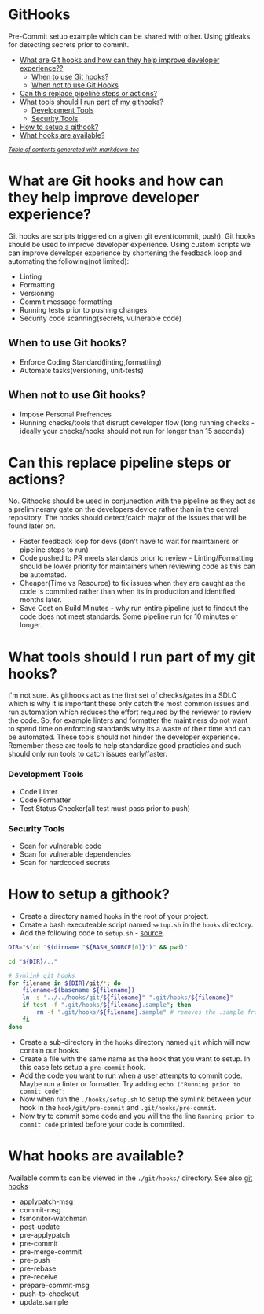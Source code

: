 # GitHooks
Pre-Commit setup example which can be shared with other. Using gitleaks for detecting secrets prior to commit.
- [What are Git hooks and how can they help improve developer experience??](#what-are-git-hooks-and-how-can-they-help-improve-developer-experience)
    + [When to use Git hooks?](#when-to-use-git-hooks)
    + [When not to use Git Hooks](#when-not-to-use-git-hooks)
- [Can this replace pipeline steps or actions?](#can-this-replace-pipeline-steps-or-actions)
- [What tools should I run part of my githooks?](#what-tools-should-i-run-part-of-my-githooks)
    + [Development Tools](#development-tools)
    + [Security Tools](#security-tools)
- [How to setup a githook?](#how-to-setup-a-githook-)
- [What hooks are available?](#what-hooks-are-available-)

<small><i><a href='http://ecotrust-canada.github.io/markdown-toc/'>Table of contents generated with markdown-toc</a></i></small>

# What are Git hooks and how can they help improve developer experience?
Git hooks are scripts triggered on a given git event(commit, push). Git hooks should be used to improve developer experience. Using custom scripts we can improve developer experience by shortening the feedback loop and automating the following(not limited):
- Linting
- Formatting
- Versioning
- Commit message formatting
- Running tests prior to pushing changes
- Security code scanning(secrets, vulnerable code)

## When to use Git hooks?  
- Enforce Coding Standard(linting,formatting) 
- Automate tasks(versioning, unit-tests) 

## When not to use Git hooks?  
- Impose Personal Prefrences 
- Running checks/tools that disrupt developer flow (long running checks - ideally your checks/hooks should not run for longer than 15 seconds)


# Can this replace pipeline steps or actions?
No. Githooks should be used in conjunection with the pipeline as they act as a preliminerary gate on the developers device rather than in the central repository. The hooks should detect/catch major of the issues that will be found later on.  
- Faster feedback loop for devs (don't have to wait for maintainers or pipeline steps to run)
- Code pushed to PR meets standards prior to review - Linting/Formatting should be lower priority for maintainers when reviewing code as this can be automated.
- Cheaper(Time vs Resource) to fix issues when they are caught as the code is commited rather than when its in production and identified months later. 
- Save Cost on Build Minutes - why run entire pipeline just to findout the code does not meet standards. Some pipeline run for 10 minutes or longer.

# What tools should I run part of my git hooks?
I'm not sure. As githooks act as the first set of checks/gates in a SDLC which is why it is important these only catch the most common issues and run automation which reduces the effort required by the reviewer to review the code. So, for example linters and formatter the maintiners do not want to spend time on enforcing standards why its a waste of their time and can be automated. These tools should not hinder the developer experience. Remember these are tools to help standardize good practicies and such should only run tools to catch issues early/faster. 

### Development Tools
- Code Linter
- Code Formatter
- Test Status Checker(all test must pass prior to push)

### Security Tools 
- Scan for vulnerable code
- Scan for vulnerable dependencies
- Scan for hardcoded secrets

# How to setup a githook?
- Create a directory named `hooks` in the root of your project.  
- Create a bash executeable script named `setup.sh` in the `hooks` directory.  
- Add the following code to `setup.sh` - [source](https://gist.github.com/Bazze/870fee0bb38ca0917b3cffa21063b04d).  
```bash
DIR="$(cd "$(dirname "${BASH_SOURCE[0]}")" && pwd)"

cd "${DIR}/.."

# Symlink git hooks
for filename in ${DIR}/git/*; do
	filename=$(basename ${filename})
	ln -s "../../hooks/git/${filename}" ".git/hooks/${filename}"
	if test -f ".git/hooks/${filename}.sample"; then
		rm -f ".git/hooks/${filename}.sample" # removes the .sample from the file
	fi
done
```  
- Create a sub-directory in the `hooks` directory named `git` which will now contain our hooks.  
- Create a file with the same name as the hook that you want to setup. In this case lets setup a `pre-commit` hook.
- Add the code you want to run when a user attempts to commit code. Maybe run a linter or formatter. Try adding `echo ("Running prior to commit code";`
- Now when run the `./hooks/setup.sh` to setup the symlink between your hook in the `hook/git/pre-commit` and `.git/hooks/pre-commit`.
- Now try to commit some code and you will the the line `Running prior to commit code` printed before your code is commited.

# What hooks are available?
Available commits can be viewed in the `./git/hooks/` directory. See also [git hooks](https://git-scm.com/book/en/v2/Customizing-Git-Git-Hooks)
- applypatch-msg
- commit-msg
- fsmonitor-watchman
- post-update
- pre-applypatch
- pre-commit
- pre-merge-commit
- pre-push
- pre-rebase
- pre-receive
- prepare-commit-msg
- push-to-checkout
- update.sample

<!-- EOF -->
